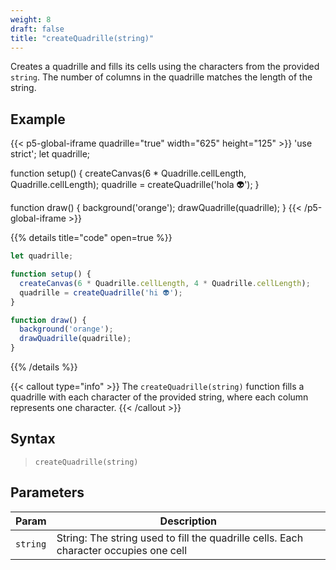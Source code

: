 ```yaml
---
weight: 8
draft: false
title: "createQuadrille(string)"
---
```


Creates a quadrille and fills its cells using the characters from the provided `string`. The number of columns in the quadrille matches the length of the string.

## Example

{{< p5-global-iframe quadrille="true" width="625" height="125" >}}
'use strict';
let quadrille;

function setup() {
  createCanvas(6 * Quadrille.cellLength, Quadrille.cellLength);
  quadrille = createQuadrille('hola 👽');
}

function draw() {
  background('orange');
  drawQuadrille(quadrille);
}
{{< /p5-global-iframe >}}

{{% details title="code" open=true %}}
```js
let quadrille;

function setup() {
  createCanvas(6 * Quadrille.cellLength, 4 * Quadrille.cellLength);
  quadrille = createQuadrille('hi 👽');
}

function draw() {
  background('orange');
  drawQuadrille(quadrille);
}
```
{{% /details %}}

{{< callout type="info" >}}
The `createQuadrille(string)` function fills a quadrille with each character of the provided string, where each column represents one character.
{{< /callout >}}

## Syntax

> `createQuadrille(string)`

## Parameters

| Param    | Description                                                    |
|----------|----------------------------------------------------------------|
| `string` | String: The string used to fill the quadrille cells. Each character occupies one cell |